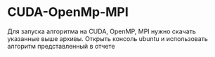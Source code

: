 # CUDA-OpenMp-MPI
Для запуска алгоритма на CUDA, OpenMP, MPI нужно скачать указанные выше архивы. Открыть консоль ubuntu и использовать алгоритм представленный в отчете
